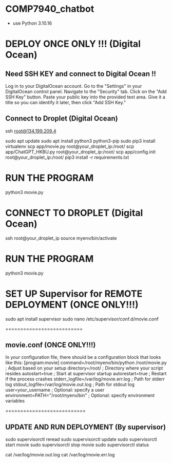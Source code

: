 # COMP7940_chatbot
- use Python 3.10.16



# DEPLOY ONCE ONLY !!! (Digital Ocean)
## Need SSH KEY and connect to Digital Ocean !!
Log in to your DigitalOcean account.
Go to the "Settings" in your DigitalOcean control panel.
Navigate to the "Security" tab.
Click on the "Add SSH Key" button.
Paste your public key into the provided text area.
Give it a title so you can identify it later, then click "Add SSH Key."

## Connect to Droplet (Digital Ocean)
ssh root@134.199.209.4

sudo apt update
sudo apt install python3 python3-pip
sudo pip3 install virtualenv
scp app/movie.py root@your_droplet_ip:/root/
scp app/ChatGPT_HKBU.py root@your_droplet_ip:/root/
scp app/config.init root@your_droplet_ip:/root/
pip3 install -r requirements.txt

# RUN THE PROGRAM
python3 movie.py

# CONNECT TO DROPLET (Digital Ocean)
ssh root@your_droplet_ip
source myenv/bin/activate

# RUN THE PROGRAM
python3 movie.py

# SET UP Supervisor for REMOTE DEPLOYMENT (ONCE ONLY!!!)
sudo apt install supervisor
sudo nano /etc/supervisor/conf.d/movie.conf

========================== 
## movie.conf (ONCE ONLY!!!)

In your configuration file, there should be a configuration block that looks like this:
[program:movie]
command=/root/myenv/bin/python /root/movie.py  ; Adjust based on your setup
directory=/root/                                 ; Directory where your script resides
autostart=true                                   ; Start at supervisor startup
autorestart=true                                 ; Restart if the process crashes
stderr_logfile=/var/log/movie.err.log           ; Path for stderr log
stdout_logfile=/var/log/movie.out.log           ; Path for stdout log
user=your_username                               ; Optional: specify a user
environment=PATH="/root/myenv/bin"              ; Optional: specify environment variables

===========================
## UPDATE AND RUN DEPLOYMENT (By supervisor)

sudo supervisorctl reread
sudo supervisorctl update
sudo supervisorctl start movie
sudo supervisorctl stop movie
sudo supervisorctl status

cat /var/log/movie.out.log
cat /var/log/movie.err.log